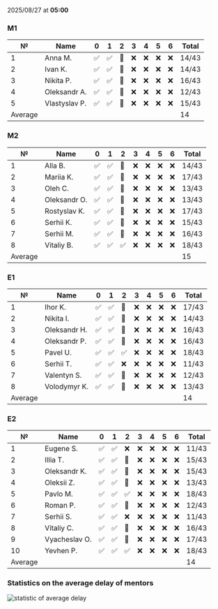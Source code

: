 2025/08/27 at **05:00**
### M1
|№|Name|0|1|2|3|4|5|6|Total|
|-----|-----|-----|-----|-----|-----|-----|-----|-----|-----|
|1|Anna M.|✅|✅|🔄|❌|❌|❌|❌|14/43|
|2|Ivan K.|✅|✅|🔄|❌|❌|❌|❌|14/43|
|3|Nikita P.|✅|✅|🔄|❌|❌|❌|❌|16/43|
|4|Oleksandr A.|✅|✅|🔄|❌|❌|❌|❌|12/43|
|5|Vlastyslav P.|✅|✅|🔄|❌|❌|❌|❌|15/43|
|Average|||||||||14|
### M2
|№|Name|0|1|2|3|4|5|6|Total|
|-----|-----|-----|-----|-----|-----|-----|-----|-----|-----|
|1|Alla B.|✅|✅|🔄|❌|❌|❌|❌|14/43|
|2|Mariia K.|✅|✅|🔄|❌|❌|❌|❌|17/43|
|3|Oleh C.|✅|✅|🔄|❌|❌|❌|❌|13/43|
|4|Oleksandr O.|✅|✅|🔄|❌|❌|❌|❌|13/43|
|5|Rostyslav K.|✅|✅|🔄|❌|❌|❌|❌|17/43|
|6|Serhii K.|✅|✅|🔄|❌|❌|❌|❌|15/43|
|7|Serhii M.|✅|✅|🔄|❌|❌|❌|❌|16/43|
|8|Vitaliy B.|✅|✅|✅|❌|❌|❌|❌|18/43|
|Average|||||||||15|
### E1
|№|Name|0|1|2|3|4|5|6|Total|
|-----|-----|-----|-----|-----|-----|-----|-----|-----|-----|
|1|Ihor K.|✅|✅|🔄|❌|❌|❌|❌|17/43|
|2|Nikita I.|✅|✅|🔄|❌|❌|❌|❌|14/43|
|3|Oleksandr H.|✅|✅|🔄|❌|❌|❌|❌|16/43|
|4|Oleksandr P.|✅|✅|🔄|❌|❌|❌|❌|16/43|
|5|Pavel U.|✅|✅|✅|❌|❌|❌|❌|18/43|
|6|Serhii T.|✅|✅|❌|❌|❌|❌|❌|11/43|
|7|Valentyn S.|✅|✅|🔄|❌|❌|❌|❌|12/43|
|8|Volodymyr K.|✅|✅|🔄|❌|❌|❌|❌|13/43|
|Average|||||||||14|
### E2
|№|Name|0|1|2|3|4|5|6|Total|
|-----|-----|-----|-----|-----|-----|-----|-----|-----|-----|
|1|Eugene S.|✅|✅|❌|❌|❌|❌|❌|11/43|
|2|Illia T.|✅|✅|🔄|❌|❌|❌|❌|15/43|
|3|Oleksandr K.|✅|✅|🔄|❌|❌|❌|❌|15/43|
|4|Oleksii Z.|✅|✅|🔄|❌|❌|❌|❌|13/43|
|5|Pavlo M.|✅|✅|✅|❌|❌|❌|❌|18/43|
|6|Roman P.|✅|✅|🔄|❌|❌|❌|❌|12/43|
|7|Serhii S.|✅|✅|❌|❌|❌|❌|❌|11/43|
|8|Vitaliy C.|✅|✅|🔄|❌|❌|❌|❌|16/43|
|9|Vyacheslav O.|✅|✅|🔄|❌|❌|❌|❌|17/43|
|10|Yevhen P.|✅|✅|✅|❌|❌|❌|❌|18/43|
|Average|||||||||14|

### Statistics on the average delay of mentors
![statistic of average delay](https://docs.google.com/spreadsheets/d/e/2PACX-1vTRGxaJWiz7gJtvcjwtHPyyd5ju-BPGGEvp5XTIwGS92XWrY8xHYajrexYFqIVDSJIX7LGb8XaB6X3S/pubchart?oid=1439917493&format=image)

